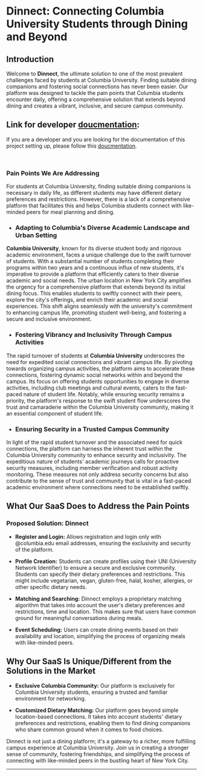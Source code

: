 # Dinnect: Connecting Columbia University Students through Dining and Beyond

## Introduction

Welcome to **Dinnect**, the ultimate solution to one of the most prevalent challenges faced by students at Columbia University. Finding suitable dining companions and fostering social connections has never been easier. Our platform was designed to tackle the pain points that Columbia students encounter daily, offering a comprehensive solution that extends beyond dining and creates a vibrant, inclusive, and secure campus community.

## Link for developer [doucmentation](https://github.com/Ricky-lab/COMPS-W4152-Fall2023/tree/main/dinnect#project-dinnect):
If you are a developer and you are looking for the documentation of this project setting up, please follow this [doucmentation](https://github.com/Ricky-lab/COMPS-W4152-Fall2023/tree/main/dinnect#project-dinnect). <br>

<br>

### Pain Points We Are Addressing

For students at Columbia University, finding suitable dining companions is necessary in daily life, as different students may have different dietary preferences and restrictions. However, there is a lack of a comprehensive platform that facilitates this and helps Columbia students connect with like-minded peers for meal planning and dining.

- ### Adapting to Columbia's Diverse Academic Landscape and Urban Setting

**Columbia University**, known for its diverse student body and rigorous academic environment, faces a unique challenge due to the swift turnover of students. With a substantial number of students completing their programs within two years and a continuous influx of new students, it's imperative to provide a platform that efficiently caters to their diverse academic and social needs. The urban location in New York City amplifies the urgency for a comprehensive platform that extends beyond its initial dining focus. This enables students to swiftly connect with their peers, explore the city's offerings, and enrich their academic and social experiences. This shift aligns seamlessly with the university's commitment to enhancing campus life, promoting student well-being, and fostering a secure and inclusive environment.

- ### Fostering Vibrancy and Inclusivity Through Campus Activities

The rapid turnover of students at **Columbia University** underscores the need for expedited social connections and vibrant campus life. By pivoting towards organizing campus activities, the platform aims to accelerate these connections, fostering dynamic social networks within and beyond the campus. Its focus on offering students opportunities to engage in diverse activities, including club meetings and cultural events, caters to the fast-paced nature of student life. Notably, while ensuring security remains a priority, the platform's response to the swift student flow underscores the trust and camaraderie within the Columbia University community, making it an essential component of student life.

- ### Ensuring Security in a Trusted Campus Community

In light of the rapid student turnover and the associated need for quick connections, the platform can harness the inherent trust within the Columbia University community to enhance security and inclusivity. The expeditious nature of students' academic journeys calls for proactive security measures, including member verification and robust activity monitoring. These measures not only address security concerns but also contribute to the sense of trust and community that is vital in a fast-paced academic environment where connections need to be established swiftly.

## What Our SaaS Does to Address the Pain Points

### Proposed Solution: Dinnect

- **Register and Login:** Allows registration and login only with @columbia.edu email addresses, ensuring the exclusivity and security of the platform.

- **Profile Creation:** Students can create profiles using their UNI (University Network Identifier) to ensure a secure and exclusive community. Students can specify their dietary preferences and restrictions. This might include vegetarian, vegan, gluten-free, halal, kosher, allergies, or other specific dietary needs.

- **Matching and Searching:** Dinnect employs a proprietary matching algorithm that takes into account the user's dietary preferences and restrictions, time and location. This makes sure that users have common ground for meaningful conversations during meals.

- **Event Scheduling:** Users can create dining events based on their availability and location, simplifying the process of organizing meals with like-minded peers.

## Why Our SaaS Is Unique/Different from the Solutions in the Market

- **Exclusive Columbia Community:** Our platform is exclusively for Columbia University students, ensuring a trusted and familiar environment for networking.

- **Customized Dietary Matching:** Our platform goes beyond simple location-based connections. It takes into account students' dietary preferences and restrictions, enabling them to find dining companions who share common ground when it comes to food choices.

Dinnect is not just a dining platform; it's a gateway to a richer, more fulfilling campus experience at Columbia University. Join us in creating a stronger sense of community, fostering friendships, and simplifying the process of connecting with like-minded peers in the bustling heart of New York City.

---

